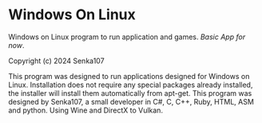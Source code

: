 # Windows On Linux
Windows on Linux program to run application and games. *Basic App for now*.

Copyright (c) 2024 Senka107

This program was designed to run applications designed for Windows on Linux. Installation does not require any special packages already installed, the installer will install them automatically from apt-get. This program was designed by Senka107, a small developer in C#, C, C++, Ruby, HTML, ASM and python. Using Wine and DirectX to Vulkan.
